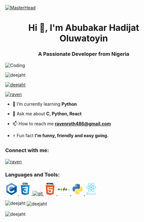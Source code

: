 [![MasterHead](https://user-images.githubusercontent.com/109351602/202650321-7f4da361-f98f-4345-8df4-adf352a11322.gif)](https://rishavchanda.io)
<h1 align="center">Hi 👋, I'm Abubakar Hadijat Oluwatoyin</h1>
<h3 align="center">A Passionate Developer from Nigeria</h3>
<img align="center" alt="Coding" lenth="400" src="https://cdnb.artstation.com/p/assets/images/images/007/854/263/original/rothana-chhourm-ezgif-com-resize-4.gif">

<p align="left"> <img src="https://komarev.com/ghpvc/?username=deejaht&label=Profile%20views&color=0e75b6&style=flat" alt="deejaht" /> </p>

<p align="left"> <a href="https://github.com/ryo-ma/github-profile-trophy"><img src="https://github-profile-trophy.vercel.app/?username=deejaht" alt="deejaht" /></a> </p>

<p align="left"> <a href="https://twitter.com/raven" target="blank"><img src="https://img.shields.io/twitter/follow/raven?logo=twitter&style=for-the-badge" alt="raven" /></a> </p>

- 🌱 I’m currently learning **Python**

- 💬 Ask me about **C, Python, React**

- 📫 How to reach me **ravenroth486@gmail.com**

- ⚡ Fun fact **I'm funny, friendly and easy going.**

<h3 align="left">Connect with me:</h3>
<p align="left">
<a href="https://twitter.com/raven" target="blank"><img align="center" src="https://raw.githubusercontent.com/rahuldkjain/github-profile-readme-generator/master/src/images/icons/Social/twitter.svg" alt="raven" height="30" width="40" /></a>
</p>

<h3 align="left">Languages and Tools:</h3>
<p align="left"> <a href="https://www.cprogramming.com/" target="_blank" rel="noreferrer"> <img src="https://raw.githubusercontent.com/devicons/devicon/master/icons/c/c-original.svg" alt="c" width="40" height="40"/> </a> <a href="https://www.w3schools.com/css/" target="_blank" rel="noreferrer"> <img src="https://raw.githubusercontent.com/devicons/devicon/master/icons/css3/css3-original-wordmark.svg" alt="css3" width="40" height="40"/> </a> <a href="https://git-scm.com/" target="_blank" rel="noreferrer"> <img src="https://www.vectorlogo.zone/logos/git-scm/git-scm-icon.svg" alt="git" width="40" height="40"/> </a> <a href="https://www.w3.org/html/" target="_blank" rel="noreferrer"> <img src="https://raw.githubusercontent.com/devicons/devicon/master/icons/html5/html5-original-wordmark.svg" alt="html5" width="40" height="40"/> </a> <a href="https://nodejs.org" target="_blank" rel="noreferrer"> <img src="https://raw.githubusercontent.com/devicons/devicon/master/icons/nodejs/nodejs-original-wordmark.svg" alt="nodejs" width="40" height="40"/> </a> <a href="https://www.python.org" target="_blank" rel="noreferrer"> <img src="https://raw.githubusercontent.com/devicons/devicon/master/icons/python/python-original.svg" alt="python" width="40" height="40"/> </a> <a href="https://reactjs.org/" target="_blank" rel="noreferrer"> <img src="https://raw.githubusercontent.com/devicons/devicon/master/icons/react/react-original-wordmark.svg" alt="react" width="40" height="40"/> </a> </p>

<p><img align="left" src="https://github-readme-stats.vercel.app/api/top-langs?username=deejaht&show_icons=true&locale=en&layout=compact" alt="deejaht" /></p>

<p>&nbsp;<img align="center" src="https://github-readme-stats.vercel.app/api?username=deejaht&show_icons=true&locale=en" alt="deejaht" /></p>

<p><img align="center" src="https://github-readme-streak-stats.herokuapp.com/?user=deejaht&" alt="deejaht" /></p>
